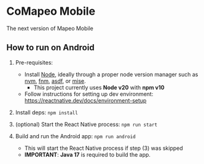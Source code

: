 # CoMapeo Mobile

The next version of Mapeo Mobile

## How to run on Android

1. Pre-requisites:

   - Install [Node](https://nodejs.org), ideally through a proper node version manager such as [nvm](https://github.com/nvm-sh/nvm), [fnm](https://github.com/Schniz/fnm), [asdf](https://asdf-vm.com/), or [mise](https://mise.jdx.dev/).
     - This project currently uses **Node v20** with **npm v10**
   - Follow instructions for setting up dev environment: https://reactnative.dev/docs/environment-setup

2. Install deps: `npm install`

3. (optional) Start the React Native process: `npm run start`

4. Build and run the Android app: `npm run android`

   - This will start the React Native process if step (3) was skipped
   - **IMPORTANT**: **Java 17** is required to build the app.

